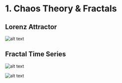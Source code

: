 # 1. Chaos Theory & Fractals

## Lorenz Attractor

![alt text](http://sdeevi.com/wp-content/uploads/2015/10/Lorenz_attractor31.jpg "Lorenz Attractor")

## Fractal Time Series
![alt text][fBM]

[fBM]: http://sdeevi.com/wp-content/uploads/2015/10/movie050.png "Fractal Time Series"

![alt text](http://sdeevi.com/wp-content/uploads/2015/10/fBM.gif "Fractal Time Series 2")
